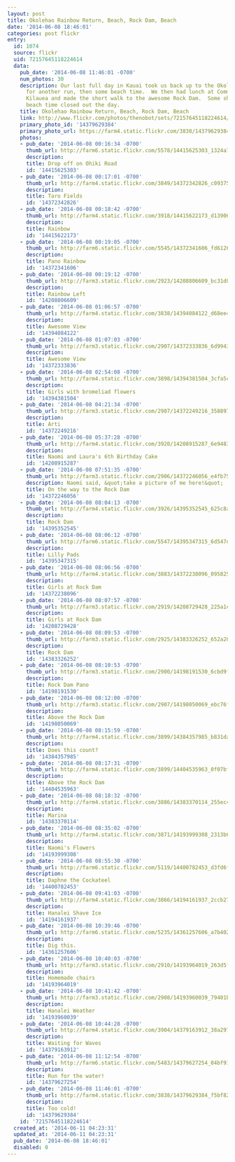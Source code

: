 ```yaml
---
layout: post
title: Okolehao Rainbow Return, Beach, Rock Dam, Beach
date: '2014-06-08 18:46:01'
categories: post flickr
entry:
  id: 1074
  source: flickr
  uid: 72157645118224614
  data:
    pub_date: '2014-06-08 11:46:01 -0700'
    num_photos: 30
    description: Our last full day in Kauai took us back up to the Okolehao trail
      for another run, then some beach time.  We then had lunch at Common Ground in
      Kilauea and made the short walk to the awesome Rock Dam.  Some shave ice and
      beach time closed out the day.
    title: Okolehao Rainbow Return, Beach, Rock Dam, Beach
    link: http://www.flickr.com/photos/thenobot/sets/72157645118224614/
    primary_photo_id: '14379629384'
    primary_photo_url: https://farm4.static.flickr.com/3838/14379629384_f5bf82a003_m.jpg
    photos:
    - pub_date: '2014-06-08 00:16:34 -0700'
      thumb_url: http://farm6.static.flickr.com/5578/14415625303_1324a7cb60_s.jpg
      description: 
      title: Drop off on Ohiki Road
      id: '14415625303'
    - pub_date: '2014-06-08 00:17:01 -0700'
      thumb_url: http://farm4.static.flickr.com/3849/14372342826_c093756e9c_s.jpg
      description: 
      title: Taro Fields
      id: '14372342826'
    - pub_date: '2014-06-08 00:18:42 -0700'
      thumb_url: http://farm4.static.flickr.com/3918/14415622173_d13906ef3a_s.jpg
      description: 
      title: Rainbow
      id: '14415622173'
    - pub_date: '2014-06-08 00:19:05 -0700'
      thumb_url: http://farm6.static.flickr.com/5545/14372341606_fd6126f5b1_s.jpg
      description: 
      title: Pano Rainbow
      id: '14372341606'
    - pub_date: '2014-06-08 00:19:12 -0700'
      thumb_url: http://farm3.static.flickr.com/2923/14208806609_bc31d8880e_s.jpg
      description: 
      title: Rainbow Left
      id: '14208806609'
    - pub_date: '2014-06-08 01:06:57 -0700'
      thumb_url: http://farm4.static.flickr.com/3838/14394084122_d68ee4421e_s.jpg
      description: 
      title: Awesome View
      id: '14394084122'
    - pub_date: '2014-06-08 01:07:03 -0700'
      thumb_url: http://farm3.static.flickr.com/2907/14372333836_6d9943409a_s.jpg
      description: 
      title: Awesome View
      id: '14372333836'
    - pub_date: '2014-06-08 02:54:08 -0700'
      thumb_url: http://farm4.static.flickr.com/3898/14394381504_3cfa5c0e3c_s.jpg
      description: 
      title: Girls with bromeliad flowers
      id: '14394381504'
    - pub_date: '2014-06-08 04:21:34 -0700'
      thumb_url: http://farm3.static.flickr.com/2907/14372249216_3588972966_s.jpg
      description: 
      title: Arti
      id: '14372249216'
    - pub_date: '2014-06-08 05:37:28 -0700'
      thumb_url: http://farm4.static.flickr.com/3920/14208915287_6e9483af66_s.jpg
      description: 
      title: Naomi and Laura's 6th Birthday Cake
      id: '14208915287'
    - pub_date: '2014-06-08 07:51:35 -0700'
      thumb_url: http://farm3.static.flickr.com/2906/14372246056_e4fb7515ba_s.jpg
      description: Naomi said, &quot;take a picture of me here!&quot;
      title: On the way to the Rock Dam
      id: '14372246056'
    - pub_date: '2014-06-08 08:04:13 -0700'
      thumb_url: http://farm4.static.flickr.com/3926/14395352545_625c8a6f97_s.jpg
      description: 
      title: Rock Dam
      id: '14395352545'
    - pub_date: '2014-06-08 08:06:12 -0700'
      thumb_url: http://farm6.static.flickr.com/5547/14395347315_6d547d0cdd_s.jpg
      description: 
      title: Lilly Pads
      id: '14395347315'
    - pub_date: '2014-06-08 08:06:56 -0700'
      thumb_url: http://farm4.static.flickr.com/3883/14372238096_095825e24e_s.jpg
      description: 
      title: Girls at Rock Dam
      id: '14372238096'
    - pub_date: '2014-06-08 08:07:57 -0700'
      thumb_url: http://farm3.static.flickr.com/2919/14208729428_225a1c08b2_s.jpg
      description: 
      title: Girls at Rock Dam
      id: '14208729428'
    - pub_date: '2014-06-08 08:09:53 -0700'
      thumb_url: http://farm3.static.flickr.com/2925/14383326252_652a206fce_s.jpg
      description: 
      title: Rock Dam
      id: '14383326252'
    - pub_date: '2014-06-08 08:10:53 -0700'
      thumb_url: http://farm3.static.flickr.com/2900/14198191530_6cbd9f5a75_s.jpg
      description: 
      title: Rock Dam Pano
      id: '14198191530'
    - pub_date: '2014-06-08 08:12:00 -0700'
      thumb_url: http://farm3.static.flickr.com/2907/14198050069_ebc76f3a29_s.jpg
      description: 
      title: Above the Rock Dam
      id: '14198050069'
    - pub_date: '2014-06-08 08:15:59 -0700'
      thumb_url: http://farm4.static.flickr.com/3899/14384357985_b831da0f2a_s.jpg
      description: 
      title: Does this count?
      id: '14384357985'
    - pub_date: '2014-06-08 08:17:31 -0700'
      thumb_url: http://farm4.static.flickr.com/3899/14404535963_0f07bf556b_s.jpg
      description: 
      title: Above the Rock Dam
      id: '14404535963'
    - pub_date: '2014-06-08 08:18:32 -0700'
      thumb_url: http://farm4.static.flickr.com/3886/14383370114_255ec4ba5a_s.jpg
      description: 
      title: Marina
      id: '14383370114'
    - pub_date: '2014-06-08 08:35:02 -0700'
      thumb_url: http://farm4.static.flickr.com/3871/14193999308_2313b65fb0_s.jpg
      description: 
      title: Naomi's Flowers
      id: '14193999308'
    - pub_date: '2014-06-08 08:55:30 -0700'
      thumb_url: http://farm6.static.flickr.com/5119/14400782453_d3fd6f8b2b_s.jpg
      description: 
      title: Daphne the Cockateel
      id: '14400782453'
    - pub_date: '2014-06-08 09:41:03 -0700'
      thumb_url: http://farm4.static.flickr.com/3866/14194161937_2ccb271fcc_s.jpg
      description: 
      title: Hanalei Shave Ice
      id: '14194161937'
    - pub_date: '2014-06-08 10:39:46 -0700'
      thumb_url: http://farm6.static.flickr.com/5235/14361257606_a7b402f95d_s.jpg
      description: 
      title: Dig this.
      id: '14361257606'
    - pub_date: '2014-06-08 10:40:03 -0700'
      thumb_url: http://farm3.static.flickr.com/2910/14193964019_263d5f559f_s.jpg
      description: 
      title: Homemade chairs
      id: '14193964019'
    - pub_date: '2014-06-08 10:41:42 -0700'
      thumb_url: http://farm3.static.flickr.com/2908/14193960039_79401b2418_s.jpg
      description: 
      title: Hanalei Weather
      id: '14193960039'
    - pub_date: '2014-06-08 10:44:28 -0700'
      thumb_url: http://farm4.static.flickr.com/3904/14379163912_38a2977734_s.jpg
      description: 
      title: Waiting for Waves
      id: '14379163912'
    - pub_date: '2014-06-08 11:12:54 -0700'
      thumb_url: http://farm6.static.flickr.com/5483/14379627254_04bf91b66d_s.jpg
      description: 
      title: Run for the water!
      id: '14379627254'
    - pub_date: '2014-06-08 11:46:01 -0700'
      thumb_url: http://farm4.static.flickr.com/3838/14379629384_f5bf82a003_s.jpg
      description: 
      title: Too cold!
      id: '14379629384'
    id: '72157645118224614'
  created_at: '2014-06-11 04:23:31'
  updated_at: '2014-06-11 04:23:31'
  pub_date: '2014-06-08 18:46:01'
  disabled: 0
---
```

